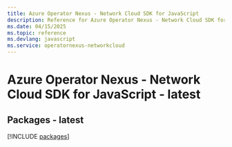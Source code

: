```yaml
---
title: Azure Operator Nexus - Network Cloud SDK for JavaScript
description: Reference for Azure Operator Nexus - Network Cloud SDK for JavaScript
ms.date: 04/15/2025
ms.topic: reference
ms.devlang: javascript
ms.service: operatornexus-networkcloud
---
```

# Azure Operator Nexus - Network Cloud SDK for JavaScript - latest
## Packages - latest
[!INCLUDE [packages](operator-nexus---network-cloud-index.md)]